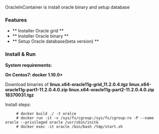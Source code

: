 OracleInContainer is  install oracle binary and setup database 

### Features
* ** Installer Oracle grid **
* ** Installer Oracle binary **
* ** Setup Oracle database(beta version) **


### Install & Run
**System requirements:**

**On Centos7: docker 1.10.0+**

Download binaries of 
         **linux.x64-oracle11g-grid_11.2.0.4.tgz**
         **linux.x64-oracle11g-part1-11.2.0.4.0.zip**
         **linux.x64-oracle11g-part2-11.2.0.4.0.zip**
         **18370031.tgz**

Install steps:
```
     # docker build ./ -t oralce
     # docker run -it -v /sys/fs/cgroup:/sys/fs/cgroup:ro -P --name oracle --privileged oracle /usr/sbin/init&
     # docker exec -it oracle /bin/bash /tmp/start.sh
```
